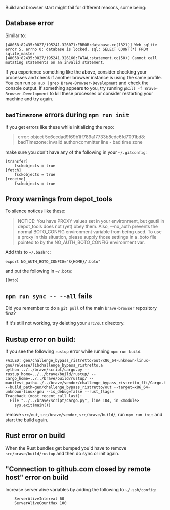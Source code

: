 Build and browser start might fail for different reasons, some being:

## Database error

Similar to:

```
[48058:82435:0827/195241.326071:ERROR:database.cc(1821)] Web sqlite error 5, errno 0: database is locked, sql: SELECT COUNT(*) FROM sqlite_master
[48058:82435:0827/195241.326160:FATAL:statement.cc(50)] Cannot call mutating statements on an invalid statement.
```

If you experience something like the above, consider checking your processes and check if another browser instance is using the same profile. You can run `ps aux |grep Brave-Browser-Development` and check the console output. If something appears to you, try running `pkill -f Brave-Browser-Development` to kill these processes or consider restarting your machine and try again.

## `badTimezone` errors during `npm run init`

If you get errors like these while initializing the repo:

> error: object 5e6ecdad9f69b1ff789a17733b8edc6fd7091bd8: badTimezone: invalid author/committer line - bad time zone

make sure you don't have any of the following in your `~/.gitconfig`:

    [transfer]
        fsckobjects = true
    [fetch]
        fsckobjects = true
    [receive]
        fsckobjects = true

## Proxy warnings from depot_tools

To silence notices like these:

> NOTICE: You have PROXY values set in your environment, but gsutil in depot_tools does not (yet) obey them.
> Also, --no_auth prevents the normal BOTO_CONFIG environment variable from being used.
> To use a proxy in this situation, please supply those settings in a .boto file pointed to by the NO_AUTH_BOTO_CONFIG environment var.

Add this to `~/.bashrc`:

    export NO_AUTH_BOTO_CONFIG="${HOME}/.boto"

and put the following in `~/.boto`:

    [Boto]

## `npm run sync -- --all` fails

Did you remember to do a `git pull` of the main `brave-browser` repository first?

If it's still not working, try deleting your `src/out` directory.

## Rustup error on build:

If you see the following `rustup` error while running `npm run build`:

```
FAILED: gen/challenge_bypass_ristretto/out/x86_64-unknown-linux-gnu/release/libchallenge_bypass_ristretto.a 
python ../../brave/script/cargo.py --rustup_home=../../brave/build/rustup/ --cargo_home=../../brave/build/rustup/ --manifest_path=../../brave/vendor/challenge_bypass_ristretto_ffi/Cargo.toml --build_path=gen/challenge_bypass_ristretto/out --target=x86_64-unknown-linux-gnu --is_debug=false --rust_flags=
Traceback (most recent call last):
  File "../../brave/script/cargo.py", line 104, in <module>
    sys.exit(main())
```

remove `src/out`, `src/brave/vendor`, `src/brave/build/`, run `npm run init` and start the build again.

## Rust error on build

When the Rust bundles get bumped you'd have to remove `src/brave/build/rustup` and then do sync or init again.

## "Connection to github.com closed by remote host" error on build

Increase server alive variables by adding the following to `~/.ssh/config`:

        ServerAliveInterval 60
        ServerAliveCountMax 100
